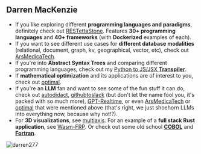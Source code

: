 ## Darren MacKenzie

- If you like exploring different **programming languages and paradigms**, definitely check out [RESTettaStone](https://github.com/darren277/RESTettaStone). Features **30+ programming languages** and **40+ frameworks** (with **Dockerized** examples of each).
- If you want to see different use cases for **different database modalities** (relational, document, graph, kv, geographical, vector, etc), check out [ArsMedicaTech](https://github.com/darren277/arsmedicatech).
- If you're into **Abstract Syntax Trees** and comparing different programming languages, check out my [Python to JS/JSX **Transpiler**](https://github.com/darren277/Transpiler).
- If **mathematical optimization** and its applications are of interest to you, check out [optimal](https://github.com/darren277/optimal).
- If you're an **LLM** fan and want to see some of the fun stuff it can do, check out [autodidact](https://github.com/darren277/autodidact), [githubtoslack](https://github.com/darren277/githubtoslack) (but don't let the name fool you, it's packed with so much more), [GPT-Realtime](https://github.com/darren277/gpt-realtime), or even [ArsMedicaTech](https://github.com/darren277/arsmedicatech) or [optimal](https://github.com/darren277/optimal) that were mentioned above (that's right, we just shoehorn LLMs into everything now, because why not!?).
- For **3D visualizations**, see [multiaxis](https://github.com/darren277/multiaxis). For an example of a **full stack Rust application**, see [Wasm-FRP](https://github.com/darren277/wasm-frp). Or check out some old school [**COBOL**](https://github.com/darren277/bank) and [**Fortran**](https://github.com/darren277/risk).

<img align="center" src="https://github-readme-stats.vercel.app/api?username=darren277&show_icons=true&locale=en" alt="darren277" />

<!--
[Navigation Menu](https://github.com/darren277/darren277/blob/main/NAVIGATION.md)
-->

<!--
**darren277/darren277** is a ✨ _special_ ✨ repository because its `README.md` (this file) appears on your GitHub profile.

Here are some ideas to get you started:

- 🔭 I’m currently working on ...
- 🌱 I’m currently learning ...
- 👯 I’m looking to collaborate on ...
- 🤔 I’m looking for help with ...
- 💬 Ask me about ...
- 📫 How to reach me: ...
- 😄 Pronouns: ...
- ⚡ Fun fact: ...
-->

<!--
## This is a test
1. Hello.
2. Hello.
3. Hello.
4. Hello.
5. Hello.
6. Hello.
7. Hello.
8. Hello.
9. Hello.
10. Hello.
11. Hello.
12. Hello.
13. Hello.
14. Hello.
15. Hello.
16. Hello.
17. Hello.
18. Hello.
19. Hello.
20. Hello.
21. Hello.
22. Hello.
23. Hello.
24. Hello.
25. Hello.
26. Hello.
27. Hello.
28. Hello.
29. Hello.
30. Hello.
31. Hello.
32. Hello.
33. Hello.
34. Hello.
35. Hello.
36. Hello.
37. Hello.
38. Hello.
39. Hello.
40. Hello.

## This is more test
1. Hello.
2. Hello.
3. Hello.
4. Hello.
5. Hello.
6. Hello.
7. Hello.
8. Hello.
9. Hello.
10. Hello.
11. Hello.
12. Hello.
13. Hello.
14. Hello.
15. Hello.
16. Hello.
17. Hello.
18. Hello.
19. Hello.
20. Hello.
21. Hello.
22. Hello.
23. Hello.
24. Hello.
25. Hello.
26. Hello.
27. Hello.
28. Hello.
29. Hello.
30. Hello.
31. Hello.
32. Hello.
33. Hello.
34. Hello.
35. Hello.
36. Hello.
37. Hello.
38. Hello.
39. Hello.
40. Hello.

## Still more test
1. Hello.
2. Hello.
3. Hello.
4. Hello.
5. Hello.
6. Hello.
7. Hello.
8. Hello.
9. Hello.
10. Hello.
11. Hello.
12. Hello.
13. Hello.
14. Hello.
15. Hello.
16. Hello.
17. Hello.
18. Hello.
19. Hello.
20. Hello.
21. Hello.
22. Hello.
23. Hello.
24. Hello.
25. Hello.
26. Hello.
27. Hello.
28. Hello.
29. Hello.
30. Hello.
31. Hello.
32. Hello.
33. Hello.
34. Hello.
35. Hello.
36. Hello.
37. Hello.
38. Hello.
39. Hello.
40. Hello.

## YOLO!
1. Hello.
2. Hello.
3. Hello.
4. Hello.
5. Hello.
6. Hello.
7. Hello.
8. Hello.
9. Hello.
10. Hello.
11. Hello.
12. Hello.
13. Hello.
14. Hello.
15. Hello.
16. Hello.
17. Hello.
18. Hello.
19. Hello.
20. Hello.
21. Hello.
22. Hello.
23. Hello.
24. Hello.
25. Hello.
26. Hello.
27. Hello.
28. Hello.
29. Hello.
30. Hello.
31. Hello.
32. Hello.
33. Hello.
34. Hello.
35. Hello.
36. Hello.
37. Hello.
38. Hello.
39. Hello.
40. Hello.
-->
